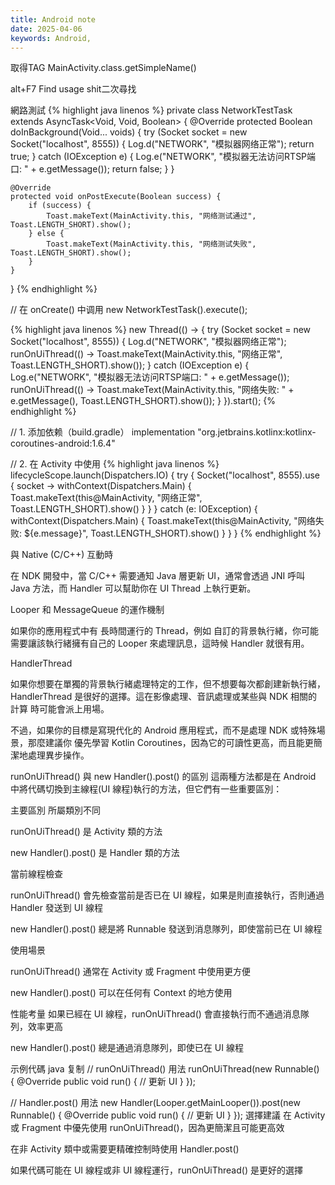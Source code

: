 ```yaml
---
title: Android note
date: 2025-04-06
keywords: Android,
---
```


取得TAG
MainActivity.class.getSimpleName()

alt+F7 Find usage
shit二次尋找

網路測試
{% highlight java linenos %}
private class NetworkTestTask extends AsyncTask<Void, Void, Boolean> {
    @Override
    protected Boolean doInBackground(Void... voids) {
        try (Socket socket = new Socket("localhost", 8555)) {
            Log.d("NETWORK", "模拟器网络正常");
            return true;
        } catch (IOException e) {
            Log.e("NETWORK", "模拟器无法访问RTSP端口: " + e.getMessage());
            return false;
        }
    }

    @Override
    protected void onPostExecute(Boolean success) {
        if (success) {
            Toast.makeText(MainActivity.this, "网络测试通过", Toast.LENGTH_SHORT).show();
        } else {
            Toast.makeText(MainActivity.this, "网络测试失败", Toast.LENGTH_SHORT).show();
        }
    }
}
{% endhighlight %}

// 在 onCreate() 中调用
new NetworkTestTask().execute();


{% highlight java linenos %}
new Thread(() -> {
    try (Socket socket = new Socket("localhost", 8555)) {
        Log.d("NETWORK", "模拟器网络正常");
        runOnUiThread(() -> Toast.makeText(MainActivity.this, "网络正常", Toast.LENGTH_SHORT).show());
    } catch (IOException e) {
        Log.e("NETWORK", "模拟器无法访问RTSP端口: " + e.getMessage());
        runOnUiThread(() -> Toast.makeText(MainActivity.this, "网络失败: " + e.getMessage(), Toast.LENGTH_SHORT).show());
    }
}).start();
{% endhighlight %}

// 1. 添加依赖（build.gradle）
implementation "org.jetbrains.kotlinx:kotlinx-coroutines-android:1.6.4"

// 2. 在 Activity 中使用
{% highlight java linenos %}
lifecycleScope.launch(Dispatchers.IO) {
    try {
        Socket("localhost", 8555).use { socket ->
            withContext(Dispatchers.Main) {
                Toast.makeText(this@MainActivity, "网络正常", Toast.LENGTH_SHORT).show()
            }
        }
    } catch (e: IOException) {
        withContext(Dispatchers.Main) {
            Toast.makeText(this@MainActivity, "网络失败: ${e.message}", Toast.LENGTH_SHORT).show()
        }
    }
}
{% endhighlight %}

與 Native (C/C++) 互動時

在 NDK 開發中，當 C/C++ 需要通知 Java 層更新 UI，通常會透過 JNI 呼叫 Java 方法，而 Handler 可以幫助你在 UI Thread 上執行更新。

Looper 和 MessageQueue 的運作機制

如果你的應用程式中有 長時間運行的 Thread，例如 自訂的背景執行緒，你可能需要讓該執行緒擁有自己的 Looper 來處理訊息，這時候 Handler 就很有用。

HandlerThread

如果你想要在單獨的背景執行緒處理特定的工作，但不想要每次都創建新執行緒，HandlerThread 是很好的選擇。這在影像處理、音訊處理或某些與 NDK 相關的計算 時可能會派上用場。

不過，如果你的目標是寫現代化的 Android 應用程式，而不是處理 NDK 或特殊場景，那麼建議你 優先學習 Kotlin Coroutines，因為它的可讀性更高，而且能更簡潔地處理異步操作。


runOnUiThread() 與 new Handler().post() 的區別
這兩種方法都是在 Android 中將代碼切換到主線程(UI 線程)執行的方法，但它們有一些重要區別：

主要區別
所屬類別不同

runOnUiThread() 是 Activity 類的方法

new Handler().post() 是 Handler 類的方法

當前線程檢查

runOnUiThread() 會先檢查當前是否已在 UI 線程，如果是則直接執行，否則通過 Handler 發送到 UI 線程

new Handler().post() 總是將 Runnable 發送到消息隊列，即使當前已在 UI 線程

使用場景

runOnUiThread() 通常在 Activity 或 Fragment 中使用更方便

new Handler().post() 可以在任何有 Context 的地方使用

性能考量
如果已經在 UI 線程，runOnUiThread() 會直接執行而不通過消息隊列，效率更高

new Handler().post() 總是通過消息隊列，即使已在 UI 線程

示例代碼
java
复制
// runOnUiThread() 用法
runOnUiThread(new Runnable() {
    @Override
    public void run() {
        // 更新 UI
    }
});

// Handler.post() 用法
new Handler(Looper.getMainLooper()).post(new Runnable() {
    @Override
    public void run() {
        // 更新 UI
    }
});
選擇建議
在 Activity 或 Fragment 中優先使用 runOnUiThread()，因為更簡潔且可能更高效

在非 Activity 類中或需要更精確控制時使用 Handler.post()

如果代碼可能在 UI 線程或非 UI 線程運行，runOnUiThread() 是更好的選擇